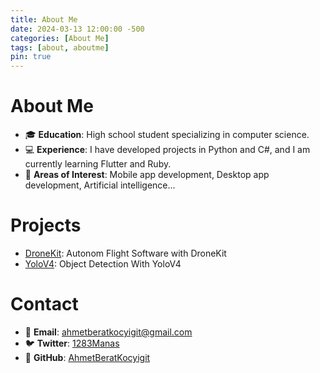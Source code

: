 ```yaml
---
title: About Me
date: 2024-03-13 12:00:00 -500
categories: [About Me]
tags: [about, aboutme]
pin: true
---
```


# About Me

- 🎓 **Education**: High school student specializing in computer science.
- 💻 **Experience**: I have developed projects in Python and C#, and I am currently learning Flutter and Ruby.
- 🌱 **Areas of Interest**: Mobile app development, Desktop app development, Artificial intelligence...


# Projects

- [DroneKit](https://github.com/AhmetBeratKocyigit/DroneKit): Autonom Flight Software with DroneKit
- [YoloV4](https://github.com/AhmetBeratKocyigit/YoloV4-Nesne-Tanima): Object Detection With YoloV4

# Contact

- 📧 **Email**: ahmetberatkocyigit@gmail.com
- 🐦 **Twitter**: [1283Manas](https://github.com/AhmetBeratKocyigit/YoloV4-Nesne-Tanima)
- 📂 **GitHub**: [AhmetBeratKocyigit](https://github.com/AhmetBeratKocyigit)

